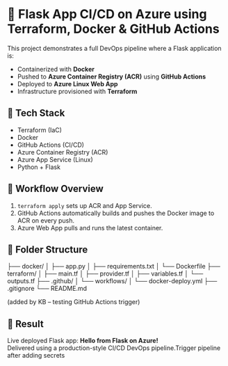 # 🚀 Flask App CI/CD on Azure using Terraform, Docker & GitHub Actions

This project demonstrates a full DevOps pipeline where a Flask application is:

- Containerized with **Docker**
- Pushed to **Azure Container Registry (ACR)** using **GitHub Actions**
- Deployed to **Azure Linux Web App**
- Infrastructure provisioned with **Terraform**

## 🧱 Tech Stack
- Terraform (IaC)
- Docker
- GitHub Actions (CI/CD)
- Azure Container Registry (ACR)
- Azure App Service (Linux)
- Python + Flask

## 🔁 Workflow Overview

1. `terraform apply` sets up ACR and App Service.
2. GitHub Actions automatically builds and pushes the Docker image to ACR on every push.
3. Azure Web App pulls and runs the latest container.

## 📂 Folder Structure

├── docker/
│   ├── app.py
│   ├── requirements.txt
│   └── Dockerfile
├── terraform/
│   ├── main.tf
│   ├── provider.tf
│   ├── variables.tf
│   └── outputs.tf
├── .github/
│   └── workflows/
│       └── docker-deploy.yml
├── .gitignore
└── README.md

(added by KB – testing GitHub Actions trigger)

## 🚀 Result

Live deployed Flask app: **Hello from Flask on Azure!**  
Delivered using a production-style CI/CD DevOps pipeline.T r i g g e r   p i p e l i n e   a f t e r   a d d i n g   s e c r e t s  
 